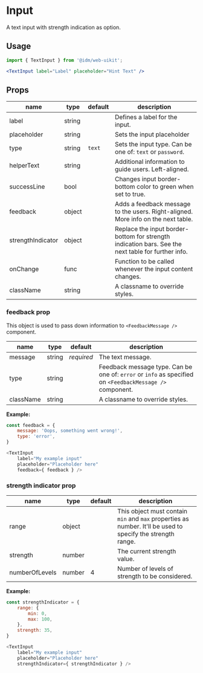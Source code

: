 # Input

A text input with strength indication as option.

## Usage

```jsx
import { TextInput } from '@idm/web-uikit';

<TextInput label="Label" placeholder="Hint Text" />
```

## Props

| name              | type   | default | description                                                                                        |
|-------------------|--------|---------|----------------------------------------------------------------------------------------------------|
| label             | string |         | Defines a label for the input.                                                                     |
| placeholder       | string |         | Sets the input placeholder                                                                         |
| type              | string | `text`  | Sets the input type. Can be one of: `text` or `password`.                                          |
| helperText        | string |         | Additional information to guide users. Left-aligned.                                               |
| successLine       | bool   |         | Changes input border-bottom color to green when set to true.                                       |
| feedback          | object |         | Adds a feedback message to the users. Right-aligned. More info on the next table.                  |
| strengthIndicator | object |         | Replace the input border-bottom for strength indication bars. See the next table for further info. |
| onChange          | func   |         | Function to be called whenever the input content changes.                                          |
| className         | string |         | A classname to override styles.                                                                    |

### feedback prop

This object is used to pass down information to `<FeedbackMessage />` component.

| name      | type   | default    | description                                                                                              |
|-----------|--------|------------|----------------------------------------------------------------------------------------------------------|
| message   | string | *required* | The text message.                                                                                        |
| type      | string |            | Feedback message type. Can be one of: `error` or `info` as specified on `<FeedbackMessage />` component. |
| className | string |            | A classname to override styles.                                                                          |

**Example:**
```js
const feedback = {
    message: 'Oops, something went wrong!',
    type: 'error',
}

<TextInput
    label="My example input"
    placeholder="Placeholder here"
    feedback={ feedback } />
```

### strength indicator prop

| name           | type   | default | description                                                                                                 |
|----------------|--------|---------|-------------------------------------------------------------------------------------------------------------|
| range          | object |         | This object must contain `min` and `max` properties as number. It'll be used to specify the strength range. |
| strength       | number |         | The current strength value.                                                                                 |
| numberOfLevels | number |    4    | Number of levels of strength to be considered.                                                              |

**Example:**
```js
const strengthIndicator = {
    range: {
        min: 0,
        max: 100,
    },
    strength: 35,
}

<TextInput
    label="My example input"
    placeholder="Placeholder here"
    strengthIndicator={ strengthIndicator } />
```
